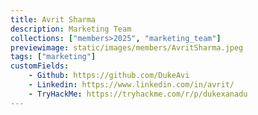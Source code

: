 ```yaml
---
title: Avrit Sharma
description: Marketing Team
collections: ["members>2025", "marketing_team"]
previewimage: static/images/members/AvritSharma.jpeg
tags: ["marketing"]
customFields:
    - Github: https://github.com/DukeAvi
    - Linkedin: https://www.linkedin.com/in/avrit/
    - TryHackMe: https://tryhackme.com/r/p/dukexanadu
---
```

